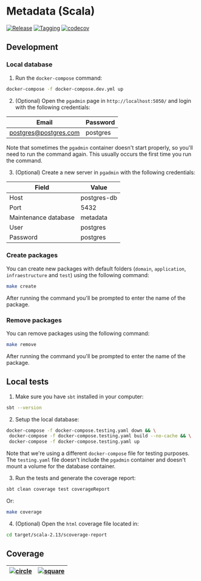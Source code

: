 # Metadata (Scala)

[![Release](https://github.com/hawks-atlanta/metadata-scala/actions/workflows/release.yaml/badge.svg?branch=main)](https://github.com/hawks-atlanta/metadata-scala/actions/workflows/release.yaml)
[![Tagging](https://github.com/hawks-atlanta/metadata-scala/actions/workflows/tagging.yaml/badge.svg?branch=dev)](https://github.com/hawks-atlanta/metadata-scala/actions/workflows/tagging.yaml)
[![codecov](https://codecov.io/gh/hawks-atlanta/metadata-scala/graph/badge.svg?token=M9CJCEEIBK)](https://codecov.io/gh/hawks-atlanta/metadata-scala)

## Development

### Local database

1. Run the `docker-compose` command: 

```bash
docker-compose -f docker-compose.dev.yml up
```

2. (Optional) Open the `pgadmin` page in `http://localhost:5050/` and login with the following credentials:

| Email                 | Password |
| --------------------- | -------- |
| postgres@postgres.com | postgres |

Note that sometimes the `pgadmin` container doesn't start properly, so you'll need to run the command again. This usually occurs the first time you run the command.

3. (Optional) Create a new server in `pgadmin` with the following credentials:

| Field                | Value       |
|----------------------|-------------|
| Host                 | postgres-db |
| Port                 | 5432        |
| Maintenance database | metadata    |
| User                 | postgres    |
| Password             | postgres    |

### Create packages

You can create new packages with default folders (`domain`, `application`, `infraestructure` and `test`) using the following command:

```bash
make create
```

After running the command you'll be prompted to enter the name of the package.

### Remove packages

You can remove packages using the following command:

```bash
make remove
```

After running the command you'll be prompted to enter the name of the package.

## Local tests

1. Make sure you have `sbt` installed in your computer:

```bash
sbt --version
```

2. Setup the local database: 

```bash
docker-compose -f docker-compose.testing.yaml down && \
 docker-compose -f docker-compose.testing.yaml build --no-cache && \
 docker-compose -f docker-compose.testing.yaml up
```

Note that we're using a different `docker-compose` file for testing purposes. The `testing.yaml` file doesn't include the `pgadmin` container and doesn't mount a volume for the database container.

3. Run the tests and generate the coverage report:

```bash
sbt clean coverage test coverageReport
```

Or: 

```bash
make coverage
```

4. (Optional) Open the `html` coverage file located in:

```bash
cd target/scala-2.13/scoverage-report
```

## Coverage

| [![circle](https://codecov.io/gh/hawks-atlanta/metadata-scala/graphs/sunburst.svg?token=M9CJCEEIBK)](https://app.codecov.io/gh/hawks-atlanta/metadata-scala) | [![square](https://codecov.io/gh/hawks-atlanta/metadata-scala/graphs/tree.svg?token=M9CJCEEIBK)](https://app.codecov.io/gh/hawks-atlanta/metadata-scala) |
| ------------------------------------------------------------------------------------------------------------------------------------------------------------ | -------------------------------------------------------------------------------------------------------------------------------------------------------- |
